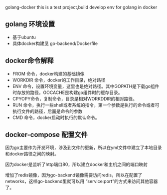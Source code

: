 golang-docker
this is a test project,build develop env for golang in docker
## golang 环境设置
* 基于ubuntu
* 具体docker构建见 go-backend/Dockerfile

## docker命令解释
- FROM 命令，docker构建的基础镜像
- WORKDIR 命令，docker的工作目录，绝对路径
- ENV 命令，设置环境变量，这里也是绝对路径。其中GOPATH是下载go组件时存放的路径，GOCACHE是构建go组件时的缓存目录。
- CPYOPY命令，复制命令，目录是相对WORKDDIR的相对路径。
- RUN 命令，执行一些shell或者系统的指令，第一个参数是执行的命令或者可执行文件的路径，后面是命令的参数
- CMD 命令，docker启动时执行的默认命令。

## docker-compose 配置文件
因为go主要作为开发环境，涉及到文件的更新，所以在yml文件中建立了本地目录和docker路径之间的映射。

因为docker是监听了http端口80，所以建立docker和主机之间的端口映射

增加了redis镜像，因为go-backend镜像需要访问redis，所以在配置了networks，这样go-backend里就可以用 “service:port”的方式来访问其他容器了。
